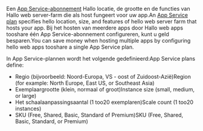 <span data-ttu-id="0fe6b-101">Een [App Service-abonnement](../articles/app-service/azure-web-sites-web-hosting-plans-in-depth-overview.md) Hallo locatie, de grootte en de functies van Hallo web server-farm die als host fungeert voor uw app.</span><span class="sxs-lookup"><span data-stu-id="0fe6b-101">An [App Service plan](../articles/app-service/azure-web-sites-web-hosting-plans-in-depth-overview.md) specifies hello location, size, and features of hello web server farm that hosts your app.</span></span> <span data-ttu-id="0fe6b-102">Bij het hosten van meerdere apps door Hallo web apps tooshare één App Service-abonnement configureren, kunt u geld besparen.</span><span class="sxs-lookup"><span data-stu-id="0fe6b-102">You can save money when hosting multiple apps by configuring hello web apps tooshare a single App Service plan.</span></span>

<span data-ttu-id="0fe6b-103">In App Service-plannen wordt het volgende gedefinieerd:</span><span class="sxs-lookup"><span data-stu-id="0fe6b-103">App Service plans define:</span></span>

* <span data-ttu-id="0fe6b-104">Regio (bijvoorbeeld: Noord-Europa, VS - oost of Zuidoost-Azië)</span><span class="sxs-lookup"><span data-stu-id="0fe6b-104">Region (for example: North Europe, East US, or Southeast Asia)</span></span>
* <span data-ttu-id="0fe6b-105">Exemplaargrootte (klein, normaal of groot)</span><span class="sxs-lookup"><span data-stu-id="0fe6b-105">Instance size (small, medium, or large)</span></span>
* <span data-ttu-id="0fe6b-106">Het schaalaanpassingsaantal (1 too20 exemplaren)</span><span class="sxs-lookup"><span data-stu-id="0fe6b-106">Scale count (1 too20 instances)</span></span>
* <span data-ttu-id="0fe6b-107">SKU (Free, Shared, Basic, Standard of Premium)</span><span class="sxs-lookup"><span data-stu-id="0fe6b-107">SKU (Free, Shared, Basic, Standard, or Premium)</span></span>